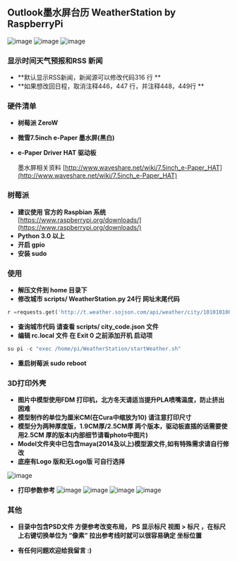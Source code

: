 ## Outlook墨水屏台历 WeatherStation by RaspberryPi
![image](https://github.com/ShaderFallback/RaspberryPi-WeatherStation/blob/master/photo/demo0.jpg)
![image](https://github.com/ShaderFallback/RaspberryPi-WeatherStation/blob/master/photo/demo1.jpg)
![image](https://github.com/ShaderFallback/RaspberryPi-WeatherStation/blob/master/photo/demo2.jpg)

### 显示时间天气预报和RSS 新闻
- **默认显示RSS新闻，新闻源可以修改代码316 行 ** 
- **如果想改回日程，取消注释446，447 行，并注释448，449行 ** 

### 硬件清单
- **树莓派 ZeroW** 
- **微雪7.5inch e-Paper 墨水屏(黑白)** 
- **e-Paper Driver HAT 驱动板** 

    墨水屏相关资料
[http://www.waveshare.net/wiki/7.5inch_e-Paper_HAT](http://www.waveshare.net/wiki/7.5inch_e-Paper_HAT)

### 树莓派

- **建议使用 官方的 Raspbian 系统** 
[https://www.raspberrypi.org/downloads/](https://www.raspberrypi.org/downloads/)
- **Python 3.0 以上**
- **开启 gpio**
- **安装 sudo**

### 使用
- **解压文件到 home 目录下** 
- **修改城市 scripts/ WeatherStation.py 24行 网址末尾代码** 

``` python
r =requests.get('http://t.weather.sojson.com/api/weather/city/101010100')
```
- **查询城市代码 请查看 scripts/ city_code.json 文件**
- **编辑 rc.local 文件 在 Exit 0 之前添加开机 启动项**

``` python
su pi -c "exec /home/pi/WeatherStation/startWeather.sh"
``` 
- **重启树莓派 sudo reboot**

### 3D打印外壳
- **图片中模型使用FDM 打印机，北方冬天请适当提升PLA喷嘴温度，防止挤出困难**
- **模型制作的单位为厘米CM(在Cura中缩放为10) 请注意打印尺寸**
- **模型分为两种厚度版，1.9CM厚/2.5CM厚 两个版本，驱动板直插的话需要使用2.5CM 厚的版本(内部细节请看photo中图片)**
- **Model文件夹中已包含maya(2014及以上)模型源文件,如有特殊需求请自行修改**
- **底座有Logo 版和无Logo版 可自行选择**

![image](https://github.com/ShaderFallback/RaspberryPi-WeatherStation/blob/master/photo/demo3.jpg)

- **打印参数参考**
![image](https://github.com/ShaderFallback/RaspberryPi-WeatherStation/blob/master/photo/Pla1.png)
![image](https://github.com/ShaderFallback/RaspberryPi-WeatherStation/blob/master/photo/Pla2.png)
![image](https://github.com/ShaderFallback/RaspberryPi-WeatherStation/blob/master/photo/Pla3.png)
![image](https://github.com/ShaderFallback/RaspberryPi-WeatherStation/blob/master/photo/Pla4.png)

### 其他
- **目录中包含PSD文件 方便参考改变布局，
PS 显示标尺  视图 > 标尺 ，在标尺上右键切换单位为 “像素” 
拉出参考线时就可以很容易确定 坐标位置**


- **有任何问题欢迎给我留言 :)**
